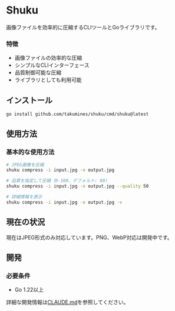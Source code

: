 # Shuku

画像ファイルを効率的に圧縮するCLIツールとGoライブラリです。

### 特徴

- 画像ファイルの効率的な圧縮
- シンプルなCLIインターフェース
- 品質制御可能な圧縮
- ライブラリとしても利用可能

## インストール

```bash
go install github.com/takumines/shuku/cmd/shuku@latest
```

## 使用方法

### 基本的な使用方法

```bash
# JPEG画像を圧縮
shuku compress -i input.jpg -o output.jpg

# 品質を指定して圧縮（0-100、デフォルト: 80）
shuku compress -i input.jpg -o output.jpg --quality 50

# 詳細情報を表示
shuku compress -i input.jpg -o output.jpg -v
```

## 現在の状況

現在はJPEG形式のみ対応しています。PNG、WebP対応は開発中です。

## 開発

### 必要条件

- Go 1.22以上

詳細な開発情報は[CLAUDE.md](./CLAUDE.md)を参照してください。
